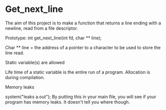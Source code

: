 # Get_next_line

The aim of this project is to make a function that returns a line ending with a newline, read from a file descriptor.

Prototype: int get_next_line(int fd, char ** line);

Char ** line = the address of a pointer to a character to be used to store the line read.


Static variable(s) are allowed

Life time of a static variable is the entire run of a program. Allocation is during compilation.


Memory leaks

system("leaks a.out");
By putting this in your main file, you will see if your program has memory leaks. It doesn't tell you where though.
